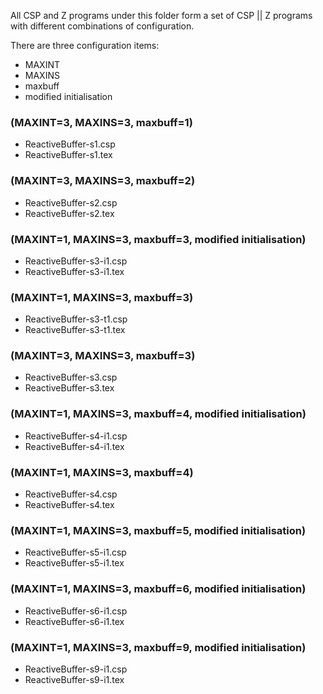 All CSP and Z programs under this folder form a set of CSP || Z programs with different combinations of configuration.

There are three configuration items:
- MAXINT
- MAXINS
- maxbuff
- modified initialisation

### (MAXINT=3, MAXINS=3, maxbuff=1)  
- ReactiveBuffer-s1.csp
- ReactiveBuffer-s1.tex

### (MAXINT=3, MAXINS=3, maxbuff=2)  
- ReactiveBuffer-s2.csp
- ReactiveBuffer-s2.tex

### (MAXINT=1, MAXINS=3, maxbuff=3, modified initialisation)  
- ReactiveBuffer-s3-i1.csp
- ReactiveBuffer-s3-i1.tex

### (MAXINT=1, MAXINS=3, maxbuff=3)  
- ReactiveBuffer-s3-t1.csp
- ReactiveBuffer-s3-t1.tex

### (MAXINT=3, MAXINS=3, maxbuff=3)  
- ReactiveBuffer-s3.csp
- ReactiveBuffer-s3.tex

### (MAXINT=1, MAXINS=3, maxbuff=4, modified initialisation)  
- ReactiveBuffer-s4-i1.csp
- ReactiveBuffer-s4-i1.tex

### (MAXINT=1, MAXINS=3, maxbuff=4)  
- ReactiveBuffer-s4.csp
- ReactiveBuffer-s4.tex

### (MAXINT=1, MAXINS=3, maxbuff=5, modified initialisation)  
- ReactiveBuffer-s5-i1.csp
- ReactiveBuffer-s5-i1.tex

### (MAXINT=1, MAXINS=3, maxbuff=6, modified initialisation)  
- ReactiveBuffer-s6-i1.csp
- ReactiveBuffer-s6-i1.tex

### (MAXINT=1, MAXINS=3, maxbuff=9, modified initialisation)  
- ReactiveBuffer-s9-i1.csp
- ReactiveBuffer-s9-i1.tex
